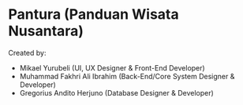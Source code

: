 # Pantura (Panduan Wisata Nusantara)
Created by:
- Mikael Yurubeli (UI, UX Designer & Front-End Developer)
- Muhammad Fakhri Ali Ibrahim (Back-End/Core System Designer & Developer) 
- Gregorius Andito Herjuno (Database Designer & Developer)


